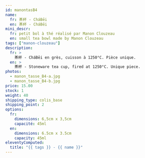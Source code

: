 ```yaml
---
id: manontasB4
name:
  fr: 茶杯 - CháBēi
  en: 茶杯 - CháBēi
mini_descr:
  fr: petit bol à thé réalisé par Manon Clouzeau
  en: small tea bowl made by Manon Clouzeau
tags: ["manon-clouzeau"]
description:
  fr: >
    茶杯 - CháBēi en grès, cuisson à 1250°C. Pièce unique.
  en: >
    茶杯 - Stoneware tea cup, fired at 1250°C. Unique piece.
photos:
  - manon_tasse_B4-a.jpg
  - manon_tasse_B4-b.jpg
price: 15.00
stock: 1
weight: 40
shipping_type: colis_base
shipping_point: 2
options:
  fr:
    dimensions: 6,5cm x 3,5cm
    capacité: 45ml
  en:
    dimensions: 6.5cm x 3.5cm
    capacity: 45ml
eleventyComputed:
  title: "{{ tags }} - {{ name }}"
---
```

